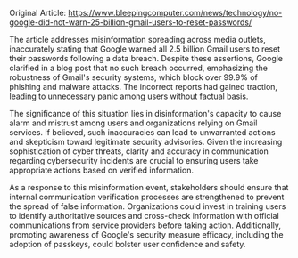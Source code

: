 Original Article: https://www.bleepingcomputer.com/news/technology/no-google-did-not-warn-25-billion-gmail-users-to-reset-passwords/

The article addresses misinformation spreading across media outlets, inaccurately stating that Google warned all 2.5 billion Gmail users to reset their passwords following a data breach. Despite these assertions, Google clarified in a blog post that no such breach occurred, emphasizing the robustness of Gmail's security systems, which block over 99.9% of phishing and malware attacks. The incorrect reports had gained traction, leading to unnecessary panic among users without factual basis.

The significance of this situation lies in disinformation's capacity to cause alarm and mistrust among users and organizations relying on Gmail services. If believed, such inaccuracies can lead to unwarranted actions and skepticism toward legitimate security advisories. Given the increasing sophistication of cyber threats, clarity and accuracy in communication regarding cybersecurity incidents are crucial to ensuring users take appropriate actions based on verified information.

As a response to this misinformation event, stakeholders should ensure that internal communication verification processes are strengthened to prevent the spread of false information. Organizations could invest in training users to identify authoritative sources and cross-check information with official communications from service providers before taking action. Additionally, promoting awareness of Google's security measure efficacy, including the adoption of passkeys, could bolster user confidence and safety.